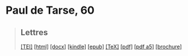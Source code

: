 # Paul de Tarse, 60

> ## Lettres
>  <a target="_blank" title="Source XML/TEI" class="mime48 tei" href="https://hurlus.github.io/tei/bible60_paul1667.xml">[TEI]</a>  <a target="_blank" title="HTML une page" class="mime48 html" href="https://hurlus.github.io/bible60_paul1667/bible60_paul1667.html">[html]</a>  <a target="_blank" title="Bureautique (LibreOffice, MS.Word)" class="mime48 docx" href="https://hurlus.github.io/bible60_paul1667/bible60_paul1667.docx">[docx]</a>  <a target="_blank" title="Amazon.kindle" class="mime48 mobi" href="https://hurlus.github.io/bible60_paul1667/bible60_paul1667.mobi">[kindle]</a>  <a target="_blank" title="EPUB, pour liseuses et téléphones" class="mime48 epub" href="https://hurlus.github.io/bible60_paul1667/bible60_paul1667.epub">[epub]</a>  <a target="_blank" title="LaTeX" class="mime48 tex" href="https://hurlus.github.io/bible60_paul1667/bible60_paul1667.tex">[TeX]</a>  <a target="_blank" title="PDF à imprimer, A4 2 colonnes" class="mime48 pdf" href="https://hurlus.github.io/bible60_paul1667/bible60_paul1667.pdf">[pdf]</a>  <a target="_blank" title="PDF à lire, A5 une colonne" class="mime48 a5" href="https://hurlus.github.io/bible60_paul1667/bible60_paul1667_a5.pdf">[pdf a5]</a>  <a target="_blank" title="Brochure à agrafer, pdf imposé pour imprimante recto/verso" class="mime48 brochure" href="https://hurlus.github.io/bible60_paul1667/bible60_paul1667_brochure.pdf">[brochure]</a> 
